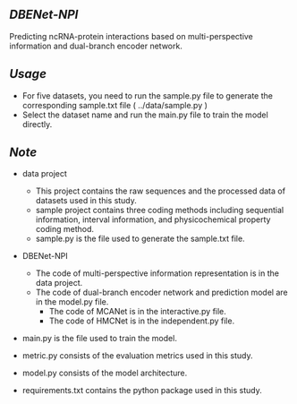 *DBENet-NPI*
--------------------------------------------------------------------------------
Predicting ncRNA-protein interactions based on multi-perspective information and dual-branch encoder network.

*Usage*
--------------------------------------------------------------------------------
- For five datasets, you need to run the sample.py file to generate the corresponding sample.txt file ( ../data/sample.py )
- Select the dataset name and run the main.py file to train the model directly.

*Note*
--------------------------------------------------------------------------------
- data project 
  - This project contains the raw sequences and the processed data of datasets used in this study. 
  - sample project contains three coding methods including sequential information, interval information, and physicochemical property coding method.
  - sample.py is the file used to generate the sample.txt file.

- DBENet-NPI
  - The code of multi-perspective information representation is in the data project. 
  - The code of dual-branch encoder network and prediction model are in the model.py file.
    - The code of MCANet is in the interactive.py file.
    - The code of HMCNet is in the independent.py file. 

- main.py is the file used to train the model.
- metric.py consists of the evaluation metrics used in this study.
- model.py consists of the model architecture.
- requirements.txt contains the python package used in this study.
